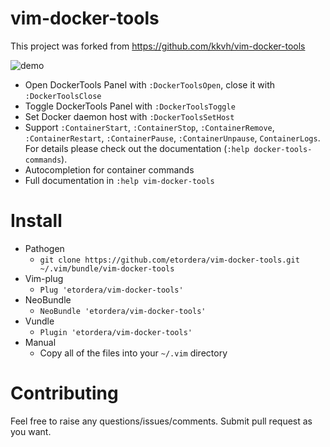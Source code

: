 # vim-docker-tools

This project was forked from https://github.com/kkvh/vim-docker-tools

![demo](https://thumbs.gfycat.com/JitteryHealthyAmericanshorthair-size_restricted.gif) 
* Open DockerTools Panel with `:DockerToolsOpen`, close it with `:DockerToolsClose`
* Toggle DockerTools Panel with `:DockerToolsToggle`
* Set Docker daemon host with `:DockerToolsSetHost`
* Support `:ContainerStart`, `:ContainerStop`, `:ContainerRemove`, `:ContainerRestart`, `:ContainerPause`, `:ContainerUnpause`, `ContainerLogs`. For details please check out the documentation (`:help docker-tools-commands`).
* Autocompletion for container commands
* Full documentation in `:help vim-docker-tools`
# Install
* Pathogen
  * `git clone https://github.com/etordera/vim-docker-tools.git ~/.vim/bundle/vim-docker-tools`
* Vim-plug
  * `Plug 'etordera/vim-docker-tools'`
* NeoBundle
  * `NeoBundle 'etordera/vim-docker-tools'`
* Vundle
  * `Plugin 'etordera/vim-docker-tools'`
* Manual
  * Copy all of the files into your `~/.vim` directory
# Contributing
Feel free to raise any questions/issues/comments. Submit pull request as you want.
